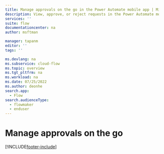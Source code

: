 ```yaml
---
title: Manage approvals on the go in the Power Automate mobile app | Microsoft Docs
description: View, approve, or reject requests in the Power Automate mobile app.
services: ''
suite: flow
documentationcenter: na
author: msftman

manager: tapanm
editor: ''
tags: ''

ms.devlang: na
ms.subservice: cloud-flow
ms.topic: overview
ms.tgt_pltfrm: na
ms.workload: na
ms.date: 07/25/2022
ms.author: deonhe
search.app: 
  - Flow
search.audienceType: 
  - flowmaker
  - enduser
---
```

# Manage approvals on the go


[!INCLUDE[footer-include](../includes/footer-banner.md)]
